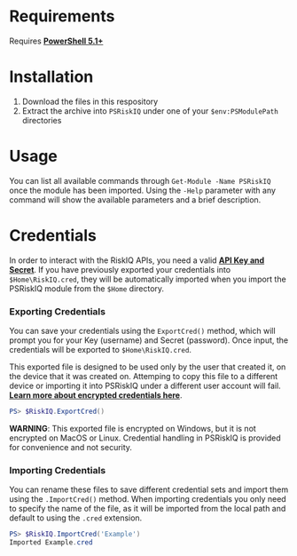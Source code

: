 # Requirements
Requires **[PowerShell 5.1+](https://github.com/PowerShell/PowerShell#get-powershell)**

# Installation
1. Download the files in this respository
2. Extract the archive into `PSRiskIQ` under one of your `$env:PSModulePath` directories

# Usage
You can list all available commands through `Get-Module -Name PSRiskIQ` once the module has
been imported. Using the `-Help` parameter with any command will show the available parameters and
a brief description.

# Credentials
In order to interact with the RiskIQ APIs, you need a valid **[API Key and Secret](https://community.riskiq.com/settings)**.
If you have previously exported your credentials into `$Home\RiskIQ.cred`, they will be automatically imported
when you import the PSRiskIQ module from the `$Home` directory.

### Exporting Credentials
You can save your credentials using the `ExportCred()` method, which will prompt you for your Key (username)
and Secret (password). Once input, the credentials will be exported to `$Home\RiskIQ.cred`.

This exported file is designed to be used only by the user that created it, on the device that it was created on.
Attemping to copy this file to a different device or importing it into PSRiskIQ under a different user account
will fail. **[Learn more about encrypted credentials here](https://adamtheautomator.com/powershell-export-xml/#Saving_an_Encrypted_Credential)**.

```powershell
PS> $RiskIQ.ExportCred()
```
**WARNING**: This exported file is encrypted on Windows, but it is not encrypted on MacOS or Linux. Credential
handling in PSRiskIQ is provided for convenience and not security.

### Importing Credentials
You can rename these files to save different credential sets and import them using the `.ImportCred()`
method. When importing credentials you only need to specify the name of the file, as it will be imported from
the local path and default to using the `.cred` extension.

```powershell
PS> $RiskIQ.ImportCred('Example')
Imported Example.cred
```